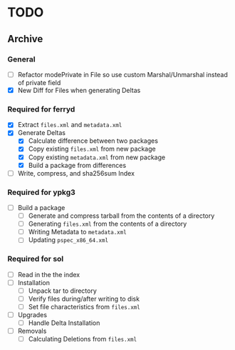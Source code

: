 # TODO

## Archive

### General

 - [ ] Refactor modePrivate in File so use custom Marshal/Unmarshal instead of private field
 - [x] New Diff for Files when generating Deltas

### Required for ferryd

 - [x] Extract `files.xml` and `metadata.xml`
 - [x] Generate Deltas
    - [x] Calculate difference between two packages
    - [x] Copy existing `files.xml` from new package
    - [x] Copy existing `metadata.xml` from new package
    - [x] Build a package from differences
 - [ ] Write, compress, and sha256sum Index

### Required for ypkg3

 - [ ] Build a package
    - [ ] Generate and compress tarball from the contents of a directory
    - [ ] Generating `files.xml` from the contents of a directory
    - [ ] Writing Metadata to `metadata.xml`
    - [ ] Updating `pspec_x86_64.xml`

### Required for sol

 - [ ] Read in the the index
 - [ ] Installation
    - [ ] Unpack tar to directory
    - [ ] Verify files during/after writing to disk
    - [ ] Set file characteristics from `files.xml`
 - [ ] Upgrades
    - [ ] Handle Delta Installation
 - [ ] Removals
    - [ ] Calculating Deletions from `files.xml`
